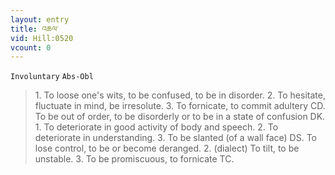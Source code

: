 ```yaml
---
layout: entry
title: འཆལ་
vid: Hill:0520
vcount: 0
---
```

`Involuntary` `Abs-Obl`
> 1\.
 To loose one's wits, to be confused, to be in disorder\.
 2\.
 To hesitate, fluctuate in mind, be irresolute\.
 3\.
 To fornicate, to commit adultery CD\.
 To be out of order, to be disorderly or to be in a state of confusion DK\.
1\.
 To deteriorate in good activity of body and speech\.
 2\.
 To deteriorate in understanding\.
 3\.
 To be slanted (of a wall face) DS\.
 To lose control, to be or become deranged\.
 2\.
 (dialect) To tilt, to be unstable\.
 3\.
 To be promiscuous, to fornicate TC\.

